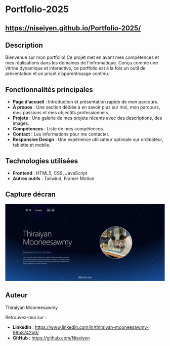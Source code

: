 # Portfolio-2025

## https://niseiyen.github.io/Portfolio-2025/

## Description
Bienvenue sur mon portfolio! Ce projet met en avant mes compétences et mes réalisations dans les domaines de l'infromatique. Conçu comme une vitrine dynamique et interactive, ce portfolio est à la fois un outil de présentation et un projet d’apprentissage continu.

## Fonctionnalités principales
- **Page d’accueil** : Introduction et présentation rapide de mon parcours.
- **À propos** : Une section dédiée à en savoir plus sur moi, mon parcours, mes passions et mes objectifs professionnels.
- **Projets** : Une galerie de mes projets récents avec des descriptions, des images.
- **Compétences** : Liste de mes compétences.
- **Contact** : Les informations pour me contacter.
- **Responsive Design** : Une expérience utilisateur optimale sur ordinateur, tablette et mobile.

## Technologies utilisées
- **Frontend** : HTML5, CSS, JavaScript
- **Autres outils** : Tailwind, Framer Motion

## Capture décran
![Preview](portfolio/src/assets/preview.png)

## Auteur
Thiraiyan Mooneesawmy

Retrouvez-moi sur :
- **LinkedIn** : https://www.linkedin.com/in/thiraiyan-mooneesawmy-99b8742b0/
- **GitHub** : https://github.com/Niseiyen


